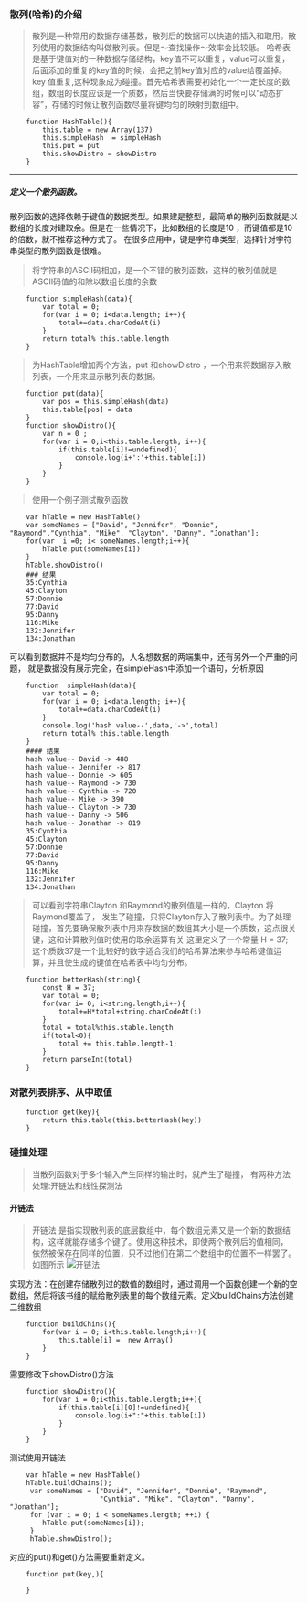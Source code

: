 ### 散列(哈希)的介绍  
>  散列是一种常用的数据存储基数，散列后的数据可以快速的插入和取用。散列使用的数据结构叫做散列表。但是～查找操作～效率会比较低。
哈希表是基于键值对的一种数据存储结构，key值不可以重复，value可以重复，后面添加的重复的key值的时候，会把之前key值对应的value给覆盖掉。
> key 值重复,这种现象成为碰撞。首先哈希表需要初始化一个一定长度的数组，数组的长度应该是一个质数，然后当快要存储满的时候可以“动态扩容”，存储的时候让散列函数尽量将键均匀的映射到数组中。

```
    function HashTable(){
        this.table = new Array(137)
        this.simpleHash  = simpleHash
        this.put = put
        this.showDistro = showDistro
    }
```
---
##### 定义一个散列函数。
散列函数的选择依赖于键值的数据类型。如果建是整型，最简单的散列函数就是以数组的长度对建取余。但是在一些情况下，比如数组的长度是10 ，而键值都是10的倍数，就不推荐这种方式了。
在很多应用中，键是字符串类型，选择针对字符串类型的散列函数是很难。
> 将字符串的ASCII码相加，是一个不错的散列函数，这样的散列值就是ASCII码值的和除以数组长度的余数
```
    function simpleHash(data){
        var total = 0;
        for(var i = 0; i<data.length; i++){
            total+=data.charCodeAt(i)
        }
        return total% this.table.length
    }
```
> 为HashTable增加两个方法，put 和showDistro ，一个用来将数据存入散列表，一个用来显示散列表的数据。 
```
    function put(data){
        var pos = this.simpleHash(data)
        this.table[pos] = data
    }
    function showDistro(){
        var n = 0 ;
        for(var i = 0;i<this.table.length; i++){
            if(this.table[i]!=undefined){
                console.log(i+':'+this.table[i])
            }
        }
    }
```
> 使用一个例子测试散列函数
```
    var hTable = new HashTable()
    var someNames = ["David", "Jennifer", "Donnie", "Raymond","Cynthia", "Mike", "Clayton", "Danny", "Jonathan"];
    for(var  i =0; i< someNames.length;i++){
        hTable.put(someNames[i])
    }
    hTable.showDistro()
    ### 结果
    35:Cynthia
    45:Clayton
    57:Donnie
    77:David
    95:Danny
    116:Mike
    132:Jennifer
    134:Jonathan
```
可以看到数据并不是均匀分布的，人名想数据的两端集中，还有另外一个严重的问题， 就是数据没有展示完全，在simpleHash中添加一个语句，分析原因
```
    function  simpleHash(data){
        var total = 0;
        for(var i = 0; i<data.length; i++){
            total+=data.charCodeAt(i)
        }
        console.log('hash value--',data,'->',total)
        return total% this.table.length
    }
    #### 结果
    hash value-- David -> 488
    hash value-- Jennifer -> 817
    hash value-- Donnie -> 605
    hash value-- Raymond -> 730
    hash value-- Cynthia -> 720
    hash value-- Mike -> 390
    hash value-- Clayton -> 730
    hash value-- Danny -> 506
    hash value-- Jonathan -> 819
    35:Cynthia
    45:Clayton
    57:Donnie
    77:David
    95:Danny
    116:Mike
    132:Jennifer
    134:Jonathan
```
> 可以看到字符串Clayton 和Raymond的散列值是一样的，Clayton 将 Raymond覆盖了， 发生了碰撞，只将Clayton存入了散列表中。为了处理碰撞，首先要确保散列表中用来存数据的数组其大小是一个质数，这点很关键，这和计算散列值时使用的取余运算有关
> 这里定义了一个常量 H = 37;  这个质数37是一个比较好的数字适合我们的哈希算法来参与哈希键值运算，并且使生成的键值在哈希表中均匀分布。
```
    function betterHash(string){
        const H = 37;
        var total = 0;
        for(var i= 0; i<string.length;i++){
            total+=H*total+string.charCodeAt(i)
        }
        total = total%this.stable.length
        if(total<0){
            total += this.table.length-1;
        }
        return parseInt(total)
    }
```



###  对散列表排序、从中取值
```
    function get(key){
        return this.table(this.betterHash(key))
    }
```

### 碰撞处理
> 当散列函数对于多个输入产生同样的输出时，就产生了碰撞， 有两种方法处理:开链法和线性探测法
#### 开链法
> 开链法 是指实现散列表的底层数组中，每个数组元素又是一个新的数据结构，这样就能存储多个键了。使用这种技术，即使两个散列后的值相同， 依然被保存在同样的位置，只不过他们在第二个数组中的位置不一样罢了。 如图所示 ![开链法](http://source.blog.garener.com/hash.png)

实现方法：在创建存储散列过的数值的数组时，通过调用一个函数创建一个新的空数组，然后将该书组的赋给散列表里的每个数组元素。定义buildChains方法创建二维数组
```
    function buildChins(){
        for(var i = 0; i<this.table.length;i++){
            this.table[i] =  new Array()
        }
    }
```
需要修改下showDistro()方法
```
    function showDistro(){
        for(var i = 0;i<this.table.length;i++){
            if(this.table[i][0]!=undefined){
                console.log(i+":"+this.table[i])
            }
        }
    }
```
测试使用开链法
```
    var hTable = new HashTable()
    hTable.buildChains();
     var someNames = ["David", "Jennifer", "Donnie", "Raymond",
                      "Cynthia", "Mike", "Clayton", "Danny", "Jonathan"];
     for (var i = 0; i < someNames.length; ++i) {
        hTable.put(someNames[i]);
     }
     hTable.showDistro();
```
对应的put()和get()方法需要重新定义。
```
    function put(key,){

    }
```
